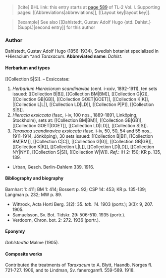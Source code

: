 > [!cite] BHL link: this entry starts at [page 589](https://www.biodiversitylibrary.org/page/33120720) of TL-2 Vol. I.
> Supporting pages: [[Abbreviations|abbreviations]], [[Layout key|layout key]].

> [!example] See also [[Dahlstedt, Gustav Adolf Hugo {std. Dahlst.} (Suppl.)|second entry]] for this author

### Author

Dahlstedt, Gustav Adolf Hugo (1856-1934), Swedish botanist specialized in *Hieracium *and *Taraxacum*. 
**Abbreviated name**: *Dahlst.*

#### Herbarium and types

[[Collection S|S]]. – Exsiccatae:
1. *Herbarium Hieraciorum scandinaviae* (cent. i-xxiv, 1892-1911), ten sets issued: [[Collection B|B]], [[Collection BM|BM]], [[Collection G|G]], [[Collection GB|GB]], [[Collection GOET|GOET]], [[Collection K|K]], [[Collection L|L]], [[Collection LD|LD]], [[Collection P|P]], [[Collection S|S]].
2. *Hieracia exsiccata* (fasc, i-iv, 100 nos., 1889-1891, Linköping, Stockholm), sets at: [[Collection BM|BM]], [[Collection GB|GB]], [[Collection GOET|GOET]], [[Collection LD|LD]], [[Collection S|S]].
3. *Taraxaca scandinavica exsiccata* (fasc. i-iv, 50, 50, 54 and 55 nos., 1911-1914, Jönköping), 30 sets issued: [[Collection B|B]], [[Collection BM|BM]], [[Collection C|C]], [[Collection G|G]], [[Collection GB|GB]], [[Collection K|K]], [[Collection L|L]], [[Collection LD|LD]], [[Collection NY|NY]], [[Collection S|S]], [[Collection W|W]].
*Ref*.: IH 2: 150; KR p. 135, 139.
- Urban, Gesch. Berlin-Dahlem 339. 1916.

#### Bibliography and biography

Barnhart 1: 411; BM 1: 414; Bossert p. 92; CSP 14: 453; KR p. 135-139; Langman p. 232; MW p. 89.
- Wittrock, Acta Horti Berg. 3(2): 35. *tab. 14.* 1903 (portr.); 3(3): 9, 207. 1905.
- Samuelsson, Sv. Bot. Tidskr. 29: 506-510. 1935 (portr.).
- Verdoorn, Chron. bot. 2: 272. 1936 (portr.).

#### Eponymy

*Dahlstedtia* Malme (1905).

#### Composite works

Contributed the treatments of *Taraxacum* to A. Blytt, Haandb. Norges fl. 721-727. 1906, and to Lindman, Sv. fanerogamfl. 559-589. 1918.

